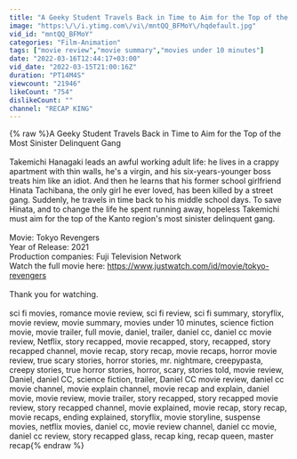```yaml
---
title: "A Geeky Student Travels Back in Time to Aim for the Top of the Most Sinister Delinquent Gang"
image: "https:\/\/i.ytimg.com\/vi\/mntQQ_BFMoY\/hqdefault.jpg"
vid_id: "mntQQ_BFMoY"
categories: "Film-Animation"
tags: ["movie review","movie summary","movies under 10 minutes"]
date: "2022-03-16T12:44:17+03:00"
vid_date: "2022-03-15T21:00:16Z"
duration: "PT14M4S"
viewcount: "21946"
likeCount: "754"
dislikeCount: ""
channel: "RECAP KING"
---
```

{% raw %}A Geeky Student Travels Back in Time to Aim for the Top of the Most Sinister Delinquent Gang<br /><br />Takemichi Hanagaki leads an awful working adult life: he lives in a crappy apartment with thin walls, he's a virgin, and his six-years-younger boss treats him like an idiot. And then he learns that his former school girlfriend Hinata Tachibana, the only girl he ever loved, has been killed by a street gang. Suddenly, he travels in time back to his middle school days. To save Hinata, and to change the life he spent running away, hopeless Takemichi must aim for the top of the Kanto region's most sinister delinquent gang.<br /><br />Movie: Tokyo Revengers<br />Year of Release: 2021<br />Production companies: Fuji Television Network<br />Watch the full movie here: <a rel="nofollow" target="blank" href="https://www.justwatch.com/id/movie/tokyo-revengers">https://www.justwatch.com/id/movie/tokyo-revengers</a><br /><br />Thank you for watching. <br /><br />sci fi movies, romance movie review, sci fi review, sci fi summary, storyflix, movie review, movie summary, movies under 10 minutes, science fiction movie, movie trailer, full movie, daniel, trailer, daniel cc, daniel cc movie review, Netflix, story recapped, movie recapped, story, recapped, story recapped channel, movie recap, story recap, movie recaps, horror movie review, true scary stories, horror stories, mr. nightmare, creepypasta, creepy stories, true horror stories, horror, scary, stories told, movie review, Daniel, daniel CC, science fiction, trailer, Daniel CC movie review, daniel cc movie channel, movie explain channel, movie recap and explain, daniel movie, movie review, movie trailer, story recapped, story recapped movie review, story recapped channel, movie explained, movie recap, story recap, movie recaps, ending explained, storyflix, movie storyline, suspense movies, netflix movies, daniel cc, movie review channel, daniel cc movie, daniel cc review, story recapped glass, recap king, recap queen, master recap{% endraw %}
